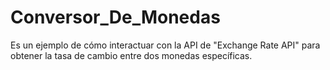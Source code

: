 # Conversor_De_Monedas
Es un ejemplo de cómo interactuar con la API de "Exchange Rate API" para obtener la tasa de cambio entre dos monedas específicas.
